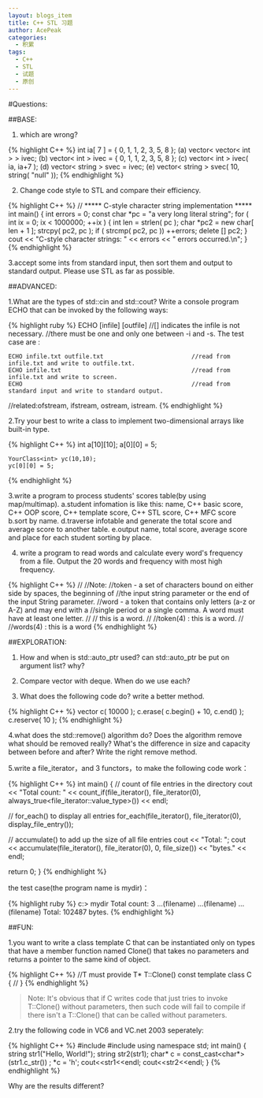 ```yaml
---
layout: blogs_item
title: C++ STL 习题
author: AcePeak
categories:
  - 积累
tags:
  - C++
  - STL
  - 试题
  - 原创
---
```


#Questions:

##BASE:

1. which are wrong?

{% highlight C++ %}
int ia[ 7 ] = { 0, 1, 1, 2, 3, 5, 8 };
(a) vector< vector< int > > ivec;
(b) vector< int > ivec = { 0, 1, 1, 2, 3, 5, 8 };
(c) vector< int > ivec( ia, ia+7 );
(d) vector< string > svec = ivec;
(e) vector< string > svec( 10, string( "null" ));
{% endhighlight %}


2. Change code style to STL and compare their efficiency.

{% highlight C++ %}
// ***** C-style character string implementation *****
int main()
{
    int errors = 0;
    const char *pc = "a very long literal string";
    for ( int ix = 0; ix < 1000000; ++ix )
    {
        int len = strlen( pc );
        char *pc2 = new char[ len + 1 ];
        strcpy( pc2, pc );
        if ( strcmp( pc2, pc ))
            ++errors;
        delete [] pc2;
    }
    cout << "C-style character strings: " << errors << " errors occurred.\n";
}
{% endhighlight %}


3.accept some ints from standard input, then sort them and output to standard output. Please use STL as far as possible.


##ADVANCED:

1.What are the types of std::cin and std::cout? Write a console program ECHO that can be invoked by the following ways:

{% highlight ruby %}
    ECHO [infile] [outfile]                             //[] indicates the infile is not necessary.
                                                        //there must be one and only one between -i and -s.
The test case are :

    ECHO infile.txt outfile.txt                         //read from infile.txt and write to outfile.txt.
    ECHO infile.txt                                     //read from infile.txt and write to screen.
    ECHO                                                //read from standard input and write to standard output.

//related:ofstream, ifstream, ostream, istream.
{% endhighlight %}

2.Try your best to write a class to implement two-dimensional arrays like built-in type.

{% highlight C++ %}
    int a[10][10];
    a[0][0] = 5;

    YourClass<int> yc(10,10);
    yc[0][0] = 5;
{% endhighlight %}


3.write a program to process students' scores table(by using map/multimap).
    a.student infomation is like this:
            name, C++ basic score, C++ OOP score, C++ template score, C++ STL score, C++ MFC score
    b.sort by name.
    d.traverse infotable and generate the total score and average score to another table.
    e.output name, total score, average score and place for each student sorting by place.


4. write a program to read words and calculate every word's frequency from a file. Output the 20 words and frequency with most high frequency.

{% highlight C++ %}
//
//Note:
//token - a set of characters bound on either side by spaces, the beginning of
//the input string parameter or the end of the input String parameter.
//word - a token that contains only letters (a-z or A-Z) and may end with a
//single period or a single comma. A word must have at least one letter.
//
//  this is a word.
//          //token(4) : this is a word.
//          //words(4) : this is a word
{% endhighlight %}


##EXPLORATION:

1. How and when is std::auto_ptr used? can std::auto_ptr be put on argument list? why?


2. Compare vector with deque. When do we use each?


3. What does the following code do? write a better method.

{% highlight C++ %}
    vector<Type> c( 10000 );
    c.erase( c.begin() + 10, c.end() );
    c.reserve( 10 );
{% endhighlight %}


4.what does the std::remove() algorithm do? Does the algorithm remove what should be removed really? What's the difference in size and capacity between before and after? Write the right remove method.

5.write a file_iterator，and 3 functors，to make the following code work：

{% highlight C++ %}
int main()
{
  // count of file entries in the directory
  cout << "Total count: "
       << count_if(file_iterator(), file_iterator(0),
                   always_true<file_iterator::value_type>())
       << endl;

  // for_each() to display all entries
  for_each(file_iterator(), file_iterator(0), display_file_entry());

  // accumulate() to add up the size of all file entries
  cout << "Total: ";
  cout << accumulate(file_iterator(), file_iterator(0), 0,
                     file_size())
       << "bytes." << endl;

  return 0;
}
{% endhighlight %}

the test case(the program name is mydir)：

{% highlight ruby %}
c:\> mydir
Total count: 3
...(filename)
...(filename)
...(filename)
Total: 102487 bytes.
{% endhighlight %}


##FUN:

1.you want to write a class template C that can be instantiated only on types that have a member function named Clone() that takes no parameters and returns a pointer to the same kind of object.

{% highlight C++ %}
//T must provide T* T::Clone() const
template<typename T>
class C
{
  //
}
{% endhighlight %}

> Note: It's obvious that if C writes code that just tries to invoke T::Clone() without parameters, then such code will fail to compile if there isn't a T::Clone() that can be called without parameters.

2.try the following code in VC6 and VC.net 2003 seperately:



{% highlight C++ %}
#include <iostream>
#include <string>
using namespace std;
int main()
{
    string str1("Hello, World!");
    string str2(str1);
    char* c = const_cast<char*> (str1.c_str()) ;
    *c = 'h';
    cout<<str1<<endl;
    cout<<str2<<endl;
}
{% endhighlight %}

Why are the results different?
